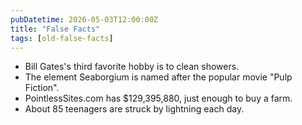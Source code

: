 ```yaml
---
pubDatetime: 2026-05-03T12:00:00Z
title: "False Facts"
tags: [old-false-facts]
---
```


- Bill Gates's third favorite hobby is to clean showers.
- The element Seaborgium is named after the popular movie "Pulp Fiction".
- PointlessSites.com has $129,395,880, just enough to buy a farm.
- About 85 teenagers are struck by lightning each day.
